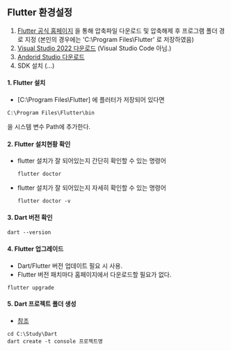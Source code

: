 ## Flutter 환경설정 
  1. [Flutter 공식 홈페이지](https://flutter-ko.dev/get-started/install) 을 통해 압축파일 다운로드 및 압축해제 후 프로그램 폴더 경로 지정 (본인의 경우에는 'C:\Program Files\Flutter' 로 저장하였음)
  2. [Visual Studio 2022 다운로드](https://visualstudio.microsoft.com/ko/vs/community/) (Visual Studio Code 아님.)
  3. [Andorid Studio 다운로드](https://developer.android.com/studio/install)
  4. SDK 설치 (...)


#### 1. Flutter 설치
  - [C:\Program Files\Flutter] 에 플러터가 저장되어 있다면
  ```
  C:\Program Files\Flutter\bin
  ```
  을 시스템 변수 Path에 추가한다.


#### 2. Flutter 설치현황 확인
  - flutter 설치가 잘 되어있는지 간단히 확인할 수 있는 명령어
    ```
    flutter doctor
    ```
  - flutter 설치가 잘 되어있는지 자세히 확인할 수 있는 명령어
    ```
    flutter doctor -v
    ```

#### 3. Dart 버전 확인
  ```
  dart --version
  ```

#### 4. Flutter 업그레이드 
  - Dart/Flutter 버전 업데이트 필요 시 사용.
  - Flutter 버전 패치마다 홈페이지에서 다운로드할 필요가 없다.
  ```
  flutter upgrade
  ```
  
 #### 5. Dart 프로젝트 폴더 생성
  - [참조](https://dart.dev/tutorials/server/get-started#3-create-a-small-app)
  ```
  cd C:\Study\Dart
  dart create -t console 프로젝트명
  ```
